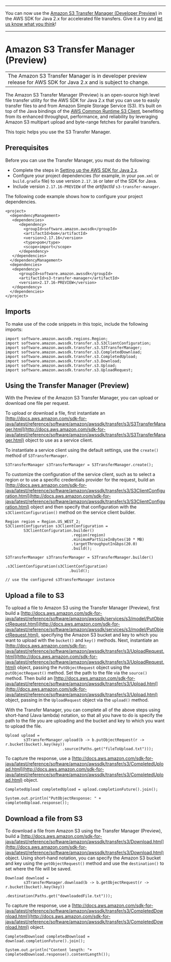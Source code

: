 --------

You can now use the [Amazon S3 Transfer Manager \(Developer Preview\)](https://bit.ly/2WQebiP) in the AWS SDK for Java 2\.x for accelerated file transfers\. Give it a try and [let us know what you think](https://bit.ly/3zT1YYM)\!

--------

# Amazon S3 Transfer Manager \(Preview\)<a name="transfer-manager"></a>


|  | 
| --- |
| The Amazon S3 Transfer Manager is in developer preview release for AWS SDK for Java 2\.x and is subject to change\. | 

The Amazon S3 Transfer Manager \(Preview\) is an open\-source high level file transfer utility for the AWS SDK for Java 2\.x that you can use to easily transfer files to and from Amazon Simple Storage Service \(S3\)\. It’s built on top of the Java bindings of the [AWS Common Runtime S3 Client](https://github.com/awslabs/aws-crt-java), benefiting from its enhanced throughput, performance, and reliability by leveraging Amazon S3 multipart upload and byte\-range fetches for parallel transfers\.

This topic helps you use the S3 Transfer Manager\.

## Prerequisites<a name="transfer-manager-prerequisites"></a>

Before you can use the Transfer Manager, you must do the following:
+ Complete the steps in [Setting up the AWS SDK for Java 2\.x](setup.md)\.
+ Configure your project dependencies \(for example, in your `pom.xml` or `build.gradle` file\) to use version `2.17.16` or later of the SDK for Java\.
+ Include version `2.17.16-PREVIEW` of the *artifactId* `s3-transfer-manager`\.

The following code example shows how to configure your project dependencies\.

```
<project>
  <dependencyManagement>
   <dependencies>
      <dependency>
        <groupId>software.amazon.awssdk</groupId>
        <artifactId>bom</artifactId>
        <version>2.17.16</version>
        <type>pom</type>
        <scope>import</scope>
      </dependency>
   </dependencies>
  </dependencyManagement>
  <dependencies>
   <dependency>
      <groupId>software.amazon.awssdk</groupId>
      <artifactId>s3-transfer-manager</artifactId>
      <version>2.17.16-PREVIEW</version>
   </dependency>
  </dependencies>
</project>
```

## Imports<a name="transfer-manager-imports"></a>

To make use of the code snippets in this topic, include the following imports:

```
import software.amazon.awssdk.regions.Region;
import software.amazon.awssdk.transfer.s3.S3ClientConfiguration;
import software.amazon.awssdk.transfer.s3.S3TransferManager;
import software.amazon.awssdk.transfer.s3.CompletedDownload;
import software.amazon.awssdk.transfer.s3.CompletedUpload;
import software.amazon.awssdk.transfer.s3.Download;
import software.amazon.awssdk.transfer.s3.Upload;
import software.amazon.awssdk.transfer.s3.UploadRequest;
```

## Using the Transfer Manager \(Preview\)<a name="transfer-manager-using"></a>

With the Preview of the Amazon S3 Transfer Manager, you can upload or download one file per request\.

To upload or download a file, first instantiate an [http://docs.aws.amazon.com/sdk-for-java/latest/reference/software/amazon/awssdk/transfer/s3/S3TransferManager.html](http://docs.aws.amazon.com/sdk-for-java/latest/reference/software/amazon/awssdk/transfer/s3/S3TransferManager.html) object to use as a service client\.

To instantiate a service client using the default settings, use the `create()` method of `S3TransferManager`\.

```
S3TransferManager s3TransferManager = S3TransferManager.create();
```

To customize the configuration of the service client, such as to select a region or to use a specific credentials provider for the request, build an [http://docs.aws.amazon.com/sdk-for-java/latest/reference/software/amazon/awssdk/transfer/s3/S3ClientConfiguration.html](http://docs.aws.amazon.com/sdk-for-java/latest/reference/software/amazon/awssdk/transfer/s3/S3ClientConfiguration.html) object and then specify that configuration with the `s3ClientConfiguration()` method on the service client builder\.

```
Region region = Region.US_WEST_2;
S3ClientConfiguration s3ClientConfiguration =
        S3ClientConfiguration.builder()
                             .region(region)
                             .minimumPartSizeInBytes(10 * MB)
                             .targetThroughputInGbps(20.0)
                             .build();

S3TransferManager s3TransferManager = S3TransferManager.builder()
                            .s3ClientConfiguration(s3ClientConfiguration)
                            .build();

// use the configured s3TransferManager instance
```

## Upload a file to S3<a name="transfer-manager-upload"></a>

To upload a file to Amazon S3 using the Transfer Manager \(Preview\), first build a [http://docs.aws.amazon.com/sdk-for-java/latest/reference/software/amazon/awssdk/services/s3/model/PutObjectRequest.html](http://docs.aws.amazon.com/sdk-for-java/latest/reference/software/amazon/awssdk/services/s3/model/PutObjectRequest.html), specifying the Amazon S3 bucket and key to which you want to upload with the `bucket()` and `key()` methods\. Next, instantiate an [http://docs.aws.amazon.com/sdk-for-java/latest/reference/software/amazon/awssdk/transfer/s3/UploadRequest.html](http://docs.aws.amazon.com/sdk-for-java/latest/reference/software/amazon/awssdk/transfer/s3/UploadRequest.html) object, passing the `PutObjectRequest` object using the `putObjectRequest()` method\. Set the path to the file via the `source()` method\. Then build an [http://docs.aws.amazon.com/sdk-for-java/latest/reference/software/amazon/awssdk/transfer/s3/Upload.html](http://docs.aws.amazon.com/sdk-for-java/latest/reference/software/amazon/awssdk/transfer/s3/Upload.html) object, passing in the `UploadRequest` object via the `upload()` method\.

With the Transfer Manager, you can complete all of the above steps using short\-hand \(Java lambda\) notation, so that all you have to do is specify the path to the file you are uploading and the bucket and key to which you want to upload the file\.

```
Upload upload =
        s3TransferManager.upload(b -> b.putObjectRequest(r -> r.bucket(bucket).key(key))
                         .source(Paths.get("fileToUpload.txt")));
```

To capture the response, use a [http://docs.aws.amazon.com/sdk-for-java/latest/reference/software/amazon/awssdk/transfer/s3/CompletedUpload.html](http://docs.aws.amazon.com/sdk-for-java/latest/reference/software/amazon/awssdk/transfer/s3/CompletedUpload.html) object\.

```
CompletedUpload completedUpload = upload.completionFuture().join();

System.out.println("PutObjectResponse: " + completedUpload.response());
```

## Download a file from S3<a name="transfer-manager-download"></a>

To download a file from Amazon S3 using the Transfer Manager \(Preview\), build a [http://docs.aws.amazon.com/sdk-for-java/latest/reference/software/amazon/awssdk/transfer/s3/Download.html](http://docs.aws.amazon.com/sdk-for-java/latest/reference/software/amazon/awssdk/transfer/s3/Download.html) object\. Using short\-hand notation, you can specify the Amazon S3 bucket and key using the `getObjectRequest()` method and use the `destination()` to set where the file will be saved\.

```
Download download =
        s3TransferManager.download(b -> b.getObjectRequest(r -> r.bucket(bucket).key(key))
                         .destination(Paths.get("downloadedFile.txt")));
```

To capture the response, use a [http://docs.aws.amazon.com/sdk-for-java/latest/reference/software/amazon/awssdk/transfer/s3/CompletedDownload.html](http://docs.aws.amazon.com/sdk-for-java/latest/reference/software/amazon/awssdk/transfer/s3/CompletedDownload.html) object\.

```
CompletedDownload completedDownload = download.completionFuture().join();

System.out.println("Content length: "+ completedDownload.response().contentLength());
```